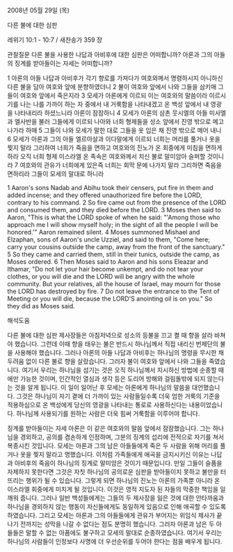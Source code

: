 2008년 05월 29일 (목)

다른 불에 대한 심판



레위기 10:1 - 10:7 / 새찬송가 359 장


관찰질문
다른 불을 사용한 나답과 아비후에 대한 심판은 어떠합니까? 
아론과 그의 아들의 징계를 받아들이는 자세는 어떠합니까? 

1 아론의 아들 나답과 아비후가 각기 향로를 가져다가 여호와께서 명령하시지 아니하신 다른 불을 담아 여호와 앞에 분향하였더니 2 불이 여호와 앞에서 나와 그들을 삼키매 그들이 여호와 앞에서 죽은지라 3 모세가 아론에게 이르되 이는 여호와의 말씀이라 이르시기를 나는 나를 가까이 하는 자 중에서 내 거룩함을 나타내겠고 온 백성 앞에서 내 영광을 나타내리라 하셨느니라 아론이 잠잠하니 4 모세가 아론의 삼촌 웃시엘의 아들 미사엘과 엘사반을 불러 그들에게 이르되 나아와 너희 형제들을 성소 앞에서 진영 밖으로 메고 나가라 하매 5 그들이 나와 모세가 말한 대로 그들을 옷 입은 채 진영 밖으로 메어 내니 6 모세가 아론과 그의 아들 엘르아살과 이다말에게 이르되 너희는 머리를 풀거나 옷을 찢지 말라 그리하여 너희가 죽음을 면하고 여호와의 진노가 온 회중에게 미침을 면하게 하라 오직 너희 형제 이스라엘 온 족속은 여호와께서 치신 불로 말미암아 슬퍼할 것이니라 7 여호와의 관유가 너희에게 있은즉 너희는 회막 문에 나가지 말라 그리하면 죽음을 면하리라 그들이 모세의 말대로 하니라  

1 Aaron's sons Nadab and Abihu took their censers, put fire in them and added incense; and they offered unauthorized fire before the LORD, contrary to his command. 2 So fire came out from the presence of the LORD and consumed them, and they died before the LORD. 3 Moses then said to Aaron, "This is what the LORD spoke of when he said: "'Among those who approach me I will show myself holy; in the sight of all the people I will be honored.'" Aaron remained silent. 4 Moses summoned Mishael and Elzaphan, sons of Aaron's uncle Uzziel, and said to them, "Come here; carry your cousins outside the camp, away from the front of the sanctuary." 5 So they came and carried them, still in their tunics, outside the camp, as Moses ordered. 6 Then Moses said to Aaron and his sons Eleazar and Ithamar, "Do not let your hair become unkempt, and do not tear your clothes, or you will die and the LORD will be angry with the whole community. But your relatives, all the house of Israel, may mourn for those the LORD has destroyed by fire. 7 Do not leave the entrance to the Tent of Meeting or you will die, because the LORD'S anointing oil is on you." So they did as Moses said.

해석도움





다른 불에 대한 심판  제사장들은 아침저녁으로 성소의 등불을 끄고 켤 때 향을 살라 바쳐야 했습니다. 그런데 이때 향을 태우는 불은 반드시 하나님께서 직접 내리신 번제단의 불을 사용해야 했습니다. 그러나 아론의 아들 나답과 아비후는 하나님의 명령을 무시한 채 두려움 없이 다른 불로 향을 살랐습니다. 그러자 불이 여호와 앞에서 나와 그들을 죽였습니다. 여기서 우리는 하나님을 섬기는 것은 오직 하나님께서 지시하신 방법에 순종할 때에만 가능한 것이며, 인간적인 열심과 생각 등은 도리어 방해와 걸림돌밖에 되지 않는다는 것을 알게 됩니다. 이 일이 일어난 후 모세는 아론에게 하나님의 말씀을 대언했습니다. 그것은 하나님이 자기 곁에 더 가까이 있는 사람들일수록 더욱 엄한 거룩의 기준을 적용하심으로 온 백성에게 당신의 영광을 나타내는 통로로 사용하신다는 내용이었습니다. 하나님께 사용되기를 원하는 사람은 더욱 힘써 거룩함을 이루어야 합니다.  

징계를 받아들이는 자세  아론은 이 같은 여호와의 말씀 앞에서 잠잠했습니다. 그는 하나님을 경외하고, 공의를 겸손하게 인정하며, 그분의 징계의 섭리에 전적으로 자기를 쳐서 복종시킨 것입니다. 모세는 아론과 그의 남은 아들들에게 죽은 두 사람을 위해 머리를 풀거나 옷을 찢지 말라고 명했습니다. 이처럼 가족들에게 애곡을 금지시키신 이유는 나답과 아비후의 죽음이 하나님의 징계로 말미암은 것이기 때문입니다. 만일 그들이 슬픔을 자제하지 못한다면 그것은 자칫 하나님의 공의로운 심판을 받아들이지 못하고 불만을 터뜨리는 행위가 될 수 있습니다. 그렇게 되면 하나님의 진노는 아론의 가족뿐 아니라 온 이스라엘 회중에게 미치게 될 것입니다. 이것은 영적 지도자 된 자들의 막중한 책임을 일깨워 줍니다. 그러나 일반 백성들에게는 그들의 두 제사장을 잃은 것에 대한 안타까움과 하나님을 경외하지 않는 행동이 자신들에게도 동일하게 있음으로 인해 애곡할 수 있도록 하였습니다. 그리고 모세는 아론과 그의 아들들에게 관유가 부어지는 위임식 제사가 끝나기 전까지는 성막을 나갈 수 없다는 점도 분명히 했습니다. 그러자 아론과 남은 두 아들들은 말할 수 없는 아픔에도 불구하고 모세의 말대로 순종하였습니다. 여기서 우리는 하나님의 사람들이 인정보다 사명에 더 우선순위를 두어야 한다는 점을 배우게 됩니다.